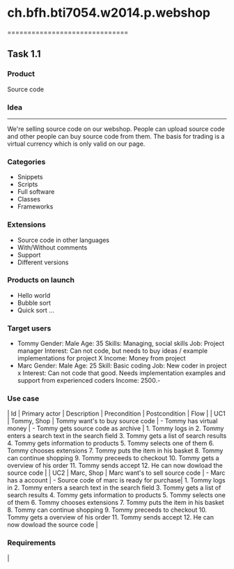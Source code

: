 # ch.bfh.bti7054.w2014.p.webshop
==============================

## Task 1.1

### Product
Source code

### Idea
---
We're selling source code on our webshop. People can upload source code and other people can buy source code from them. The basis for trading is a virtual currency which is only valid on our page.

### Categories
- Snippets
- Scripts
- Full software
- Classes
- Frameworks

### Extensions
- Source code in other languages
- With/Without comments
- Support
- Different versions


### Products on launch
- Hello world
- Bubble sort
- Quick sort
...

### Target users
- Tommy
    Gender:     Male
    Age:        35
    Skills:     Managing, social skills
    Job:        Project manager
    Interest:   Can not code, but needs to buy ideas / example implementations for project X
    Income:     Money from project
- Marc
    Gender:     Male
    Age:        25
    Skill:      Basic coding
    Job:        New coder in project x
    Interest:   Can not code that good. Needs implementation examples and support from experienced coders
    Income:     2500.-

### Use case

| Id | Primary actor | Description | Precondition | Postcondition | Flow |
| UC1 | Tommy, Shop | Tommy want's to buy source code | - Tommy has virtual money | - Tommy gets source code as archive | 1. Tommy logs in 2. Tommy enters a search text in the search field 3. Tommy gets a list of search results 4. Tommy gets information to products  5. Tommy selects one of them 6. Tommy chooses extensions 7. Tommy puts the item in his basket 8. Tommy can continue shopping 9. Tommy preceeds to checkout 10. Tommy gets a overview of his order 11. Tommy sends accept 12. He can now dowload the source code |
| UC2 | Marc, Shop | Marc want's to sell source code | - Marc has a account | - Source code of marc is ready for purchase| 1. Tommy logs in 2. Tommy enters a search text in the search field 3. Tommy gets a list of search results 4. Tommy gets information to products  5. Tommy selects one of them 6. Tommy chooses extensions 7. Tommy puts the item in his basket 8. Tommy can continue shopping 9. Tommy preceeds to checkout 10. Tommy gets a overview of his order 11. Tommy sends accept 12. He can now dowload the source code |

### Requirements

| 
